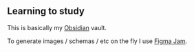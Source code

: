 ## Learning to study

This is basically my [Obsidian](https://obsidian.md/) vault.

To generate images / schemas / etc on the fly I use [Figma Jam](https://www.figma.com/jam).
